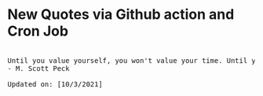 # New Quotes via Github action and Cron Job

<pre>
<!-- #quote -->
Until you value yourself, you won't value your time. Until you value your time, you won't do anything with it.
- M. Scott Peck

Updated on: [10/3/2021]
<!-- #quoteEnd -->
</pre>
